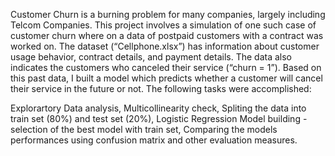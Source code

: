 Customer Churn is a burning problem for many companies, largely including Telcom Companies. This project involves a simulation of one such case of customer churn where on a data of postpaid customers with a contract was worked on. The dataset (“Cellphone.xlsx”) has information about customer usage behavior, contract details, and payment details. The data also indicates the customers who canceled their service (“churn = 1”). Based on this past data, I built a model which predicts whether a customer will cancel their service in the future or not. The following tasks were accomplished:

Explorartory Data analysis, 
Multicollinearity check, 
Spliting the data into train set (80%) and test set (20%), 
Logistic Regression Model building - selection of the best model with train set, 
Comparing the models performances using confusion matrix and other evaluation measures.
